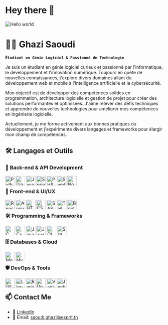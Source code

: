 # Hey there :wave:

<img src="https://raw.githubusercontent.com/sagar-viradiya/sagar-viradiya/master/resources/banner.png" alt="Hello world">



# 🏄‍♂️ Ghazi Saoudi  

**`Étudiant en Génie Logiciel & Passionné de Technologie`**  

Je suis un étudiant en génie logiciel curieux et passionné par l'informatique, le développement et l'innovation numérique. Toujours en quête de nouvelles connaissances, j'explore divers domaines allant du développement web et mobile à l'intelligence artificielle et la cybersécurité.  

Mon objectif est de développer des compétences solides en programmation, architecture logicielle et gestion de projet pour créer des solutions performantes et optimisées. J'aime relever des défis techniques et apprendre de nouvelles technologies pour améliorer mes compétences en ingénierie logicielle.  

Actuellement, je me forme activement aux bonnes pratiques du développement et j'expérimente divers langages et frameworks pour élargir mon champ de compétences.  




## 🛠️ Langages et Outils  

### 🚀 **Back-end & API Development**  
<img align="left" alt="Python" width="30px" src="https://cdn.jsdelivr.net/gh/devicons/devicon/icons/python/python-plain.svg" />  
<img align="left" alt="Django" width="30px" src="https://cdn.jsdelivr.net/gh/devicons/devicon/icons/django/django-plain.svg" />  
<img align="left" alt="Java" width="30px" src="https://cdn.jsdelivr.net/gh/devicons/devicon/icons/java/java-original.svg" />  
<img align="left" alt="Spring Boot" width="30px" src="https://cdn.jsdelivr.net/gh/devicons/devicon/icons/spring/spring-original.svg" />  
<img align="left" alt="PHP" width="30px" src="https://cdn.jsdelivr.net/gh/devicons/devicon/icons/php/php-original.svg" />  
<img align="left" alt="Symfony" width="30px" src="https://cdn.jsdelivr.net/gh/devicons/devicon/icons/symfony/symfony-original.svg" />  
<img align="left" alt="NodeJS" width="30px" src="https://cdn.jsdelivr.net/gh/devicons/devicon/icons/nodejs/nodejs-original.svg" />  

<br />  

### 🎨 **Front-end & UI/UX**  
<img align="left" alt="React" width="30px" src="https://cdn.jsdelivr.net/gh/devicons/devicon/icons/react/react-original.svg" />  
<img align="left" alt="Angular" width="30px" src="https://cdn.jsdelivr.net/gh/devicons/devicon/icons/angularjs/angularjs-original.svg" />  
<img align="left" alt="HTML" width="30px" src="https://cdn.jsdelivr.net/gh/devicons/devicon/icons/html5/html5-original.svg" />  
<img align="left" alt="CSS" width="30px" src="https://cdn.jsdelivr.net/gh/devicons/devicon/icons/css3/css3-original.svg" />  
<img align="left" alt="SASS" width="30px" src="https://cdn.jsdelivr.net/gh/devicons/devicon/icons/sass/sass-original.svg" />  
<img align="left" alt="Tailwind CSS" width="30px" src="https://cdn.jsdelivr.net/gh/devicons/devicon/icons/tailwindcss/tailwindcss-original.svg" />  
<img align="left" alt="Bootstrap" width="30px" src="https://cdn.jsdelivr.net/gh/devicons/devicon/icons/bootstrap/bootstrap-original.svg" />  

<br />  

### 🛠️ **Programming & Frameworks**  
<img align="left" alt="C" width="30px" src="https://cdn.jsdelivr.net/gh/devicons/devicon/icons/c/c-original.svg" />  
<img align="left" alt="C++" width="30px" src="https://cdn.jsdelivr.net/gh/devicons/devicon/icons/cplusplus/cplusplus-original.svg" />  
<img align="left" alt="JavaScript" width="30px" src="https://cdn.jsdelivr.net/gh/devicons/devicon/icons/javascript/javascript-plain.svg" />  
<img align="left" alt="JavaFX" width="30px" src="https://cdn.jsdelivr.net/gh/devicons/devicon/icons/java/java-original.svg" />  
<img align="left" alt="Qt" width="30px" src="https://cdn.jsdelivr.net/gh/devicons/devicon/icons/qt/qt-original.svg" />  
<img align="left" alt="SDL" width="30px" src="https://cdn.jsdelivr.net/npm/simple-icons@v7/icons/sdl.svg" />

<br />  

### 🗄️ **Databases & Cloud**  
<img align="left" alt="MongoDB" width="30px" src="https://cdn.jsdelivr.net/gh/devicons/devicon/icons/mongodb/mongodb-original.svg" />  
<img align="left" alt="MySQL" width="30px" src="https://cdn.jsdelivr.net/gh/devicons/devicon/icons/mysql/mysql-original.svg" />  

<br />  

### 🛡️ **DevOps & Tools**  
<img align="left" alt="Git" width="30px" src="https://cdn.jsdelivr.net/gh/devicons/devicon/icons/git/git-original.svg" />  
<img align="left" alt="Linux" width="30px" src="https://cdn.jsdelivr.net/gh/devicons/devicon/icons/linux/linux-original.svg" />  
<img align="left" alt="Bash" width="30px" src="https://cdn.jsdelivr.net/gh/devicons/devicon/icons/bash/bash-original.svg" />  
<img align="left" alt="Docker" width="30px" src="https://cdn.jsdelivr.net/gh/devicons/devicon/icons/docker/docker-original.svg" />  
<img align="left" alt="Vagrant" width="30px" src="https://cdn.jsdelivr.net/gh/devicons/devicon/icons/vagrant/vagrant-original.svg" />  
<img align="left" alt="Jenkins" width="30px" src="https://cdn.jsdelivr.net/gh/devicons/devicon/icons/jenkins/jenkins-original.svg" />  



<br />  


## 📫 Contact Me
- 🔗 [LinkedIn](https://www.linkedin.com/in/ghazi-saoudi-5b6086271/)
- 📧 Email: saoudi.ghazi@esprit.tn


